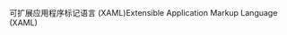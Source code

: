 <span data-ttu-id="938b8-101">可扩展应用程序标记语言 (XAML)</span><span class="sxs-lookup"><span data-stu-id="938b8-101">Extensible Application Markup Language (XAML)</span></span>